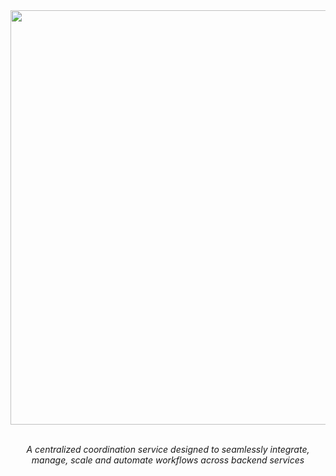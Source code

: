 <div align="center">
  <img src="https://github.com/cnsfeir/cumplo-orchestrator/assets/58790635/6a96704e-c613-40bf-a2a0-c25e187dccea" width="663"/>
</div>

<br>
<p align="center">
    <em>
      A centralized coordination service designed to seamlessly integrate,  <br> manage, scale and automate workflows across backend services
    </em>
</p>
<br>
